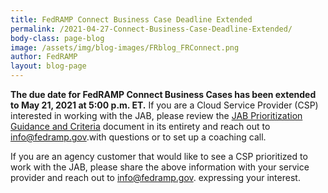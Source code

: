 ```yaml
---
title: FedRAMP Connect Business Case Deadline Extended
permalink: /2021-04-27-Connect-Business-Case-Deadline-Extended/
body-class: page-blog
image: /assets/img/blog-images/FRblog_FRConnect.png
author: FedRAMP
layout: blog-page
---
```

**The due date for FedRAMP Connect Business Cases has been extended to May 21, 2021 at 5:00 p.m. ET.** If you are a Cloud Service Provider (CSP) interested in working with the JAB, please review the <a href="https://www.fedramp.gov/assets/resources/documents/CSP_JAB_P-ATO_Prioritization_Criteria_and_Guidance.pdf">JAB Prioritization Guidance and Criteria</a> document in its entirety and reach out to <a href="mailto:info@fedramp.gov">info@fedramp.gov</a>.with questions or to set up a coaching call.


If you are an agency customer that would like to see a CSP prioritized to work with the JAB, please share the above information with your service provider and reach out to <a href="mailto:info@fedramp.gov">info@fedramp.gov</a>. expressing your interest.
